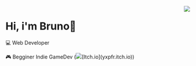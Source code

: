 <img align="right" src="https://github-readme-stats.vercel.app/api/top-langs/?username=brunopstephan&theme=dracula">
<h1 align="left">Hi, i'm Bruno👋</h1>
<p align="left">💻 Web Developer</p>
<p align="left">🎮 Begginer Indie GameDev (<img src="https://static.itch.io/images/app-icon.svg">[Itch.io](yxpfr.itch.io))</p>



